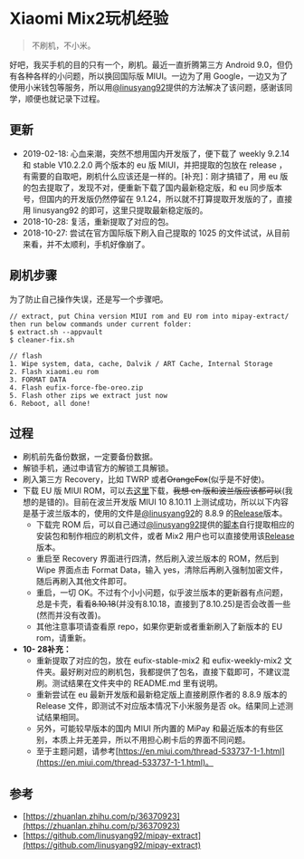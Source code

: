 # Xiaomi Mix2玩机经验

> 不刷机，不小米。

好吧，我买手机的目的只有一个，刷机。最近一直折腾第三方 Android 9.0，但仍有各种各样的小问题，所以换回国际版 MIUI。一边为了用 Google，一边又为了使用小米钱包等服务，所以用[@linusyang92](https://github.com/linusyang92)提供的方法解决了该问题，感谢该同学，顺便也就记录下过程。


## 更新

- 2019-02-18: 心血来潮，突然不想用国内开发版了，便下载了 weekly 9.2.14 和 stable V10.2.2.0 两个版本的 eu 版 MIUI，并把提取的包放在 release ，有需要的自取吧，刷机什么应该还是一样的。[补充]：刚才搞错了，用 eu 版的包去提取了，发现不对，便重新下载了国内最新稳定版，和 eu 同步版本号，但国内的开发版仍然停留在 9.1.24，所以就不打算提取开发版的了，直接用 linusyang92 的即可，这里只提取最新稳定版的。
- 2018-10-28: 复活，重新提取了对应的包。
- 2018-10-27: 尝试在官方国际版下刷入自己提取的 1025 的文件试试，从目前来看，并不太顺利，手机好像崩了。

## 刷机步骤

为了防止自己操作失误，还是写一个步骤吧。

```Shell
// extract, put China version MIUI rom and EU rom into mipay-extract/ then run below commands under current folder:
$ extract.sh --appvault
$ cleaner-fix.sh

// flash
1. Wipe system, data, cache, Dalvik / ART Cache, Internal Storage
2. Flash xiaomi.eu rom
3. FORMAT DATA
4. Flash eufix-force-fbe-oreo.zip
5. Flash other zips we extract just now
6. Reboot, all done!

```

## 过程

- 刷机前先备份数据，一定要备份数据。
- 解锁手机，通过申请官方的解锁工具解锁。
- 刷入第三方 Recovery，比如 TWRP 或者~~OrangeFox~~(似乎是不好使)。
- 下载 EU 版 MIUI ROM，可以去[这里](https://github.com/i0Ek3/Funny-ianpasm/tree/master/resource#third-rom)下载，~~我想 en 版和波兰版应该都可以~~(我想的是错的)。目前在波兰开发版 MIUI 10 8.10.11 上测试成功，所以以下内容是基于波兰版本的，使用的文件是[@linusyang92](https://github.com/linusyang92)的 8.8.9 的[Release](https://github.com/linusyang92/mipay-extract/releases)版本。
    - 下载完 ROM 后，可以自己通过[@linusyang92](https://github.com/linusyang92)提供的[脚本](https://github.com/linusyang92/mipay-extract)自行提取相应的安装包和制作相应的刷机文件，或者 Mix2 用户也可以直接使用该[Release](https://github.com/linusyang92/mipay-extract/releases)版本。
    - 重启至 Recovery 界面进行四清，然后刷入波兰版本的 ROM，然后到 Wipe 界面点击 Format Data，输入 yes，清除后再刷入强制加密文件，随后再刷入其他文件即可。
    - 重启，一切 OK。不过有个小小问题，似乎波兰版本的更新器有点问题，总是卡壳，看看~~8.10.18~~(并没有8.10.18，直接到了8.10.25)是否会改善一些(然而并没有改善)。
    - 其他注意事项请查看原 repo，如果你更新或者重新刷入了新版本的 EU rom，请重新。
- **10- 28补充：**
    - 重新提取了对应的包，放在 eufix-stable-mix2 和 eufix-weekly-mix2 文件夹。最好刷对应的刷机包，我都提供了包名，直接下载即可，不建议混刷。测试结果在文件夹中的 README.md 里有说明。
    - 重新尝试在 eu 最新开发版和最新稳定版上直接刷原作者的 8.8.9 版本的 Release 文件，即测试不对应版本情况下小米服务是否 ok。结果同上述测试结果相同。
    - 另外，可能较早版本的国内 MIUI 所内置的 MiPay 和最近版本的有些区别，本质上并无差异，所以不用担心刷卡后的界面不同问题。
    - 至于主题问题，请参考[https://en.miui.com/thread-533737-1-1.html](https://en.miui.com/thread-533737-1-1.html)。


## 参考

- [https://zhuanlan.zhihu.com/p/36370923](https://zhuanlan.zhihu.com/p/36370923)
- [https://github.com/linusyang92/mipay-extract](https://github.com/linusyang92/mipay-extract)





